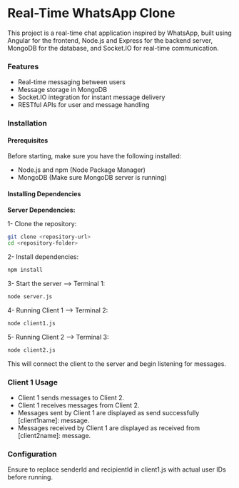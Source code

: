 # Real-Time WhatsApp Clone

This project is a real-time chat application inspired by WhatsApp, built using Angular for the frontend, Node.js and Express for the backend server, MongoDB for the database, and Socket.IO for real-time communication.

### Features

- Real-time messaging between users
- Message storage in MongoDB
- Socket.IO integration for instant message delivery
- RESTful APIs for user and message handling

### Installation

#### Prerequisites

Before starting, make sure you have the following installed:

- Node.js and npm (Node Package Manager)
- MongoDB (Make sure MongoDB server is running)

#### Installing Dependencies

**Server Dependencies:**

1- Clone the repository:

```bash
git clone <repository-url>
cd <repository-folder>
```

2- Install dependencies:

```bash
npm install
```

3- Start the server --> Terminal 1:

```bash
node server.js
```

4- Running Client 1 --> Terminal 2:

```bash
node client1.js
```

5- Running Client 2 --> Terminal 3:

```bash
node client2.js
```

This will connect the client to the server and begin listening for messages.

### Client 1 Usage

- Client 1 sends messages to Client 2.
- Client 1 receives messages from Client 2.
- Messages sent by Client 1 are displayed as send successfully [client1name]: message.
- Messages received by Client 1 are displayed as received from [client2name]: message.

### Configuration

Ensure to replace senderId and recipientId in client1.js with actual user IDs before running.
